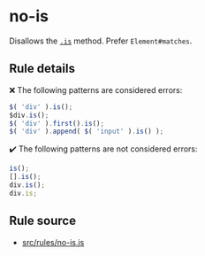 # no-is

Disallows the [`.is`](https://api.jquery.com/is/) method. Prefer `Element#matches`.

## Rule details

❌ The following patterns are considered errors:
```js
$( 'div' ).is();
$div.is();
$( 'div' ).first().is();
$( 'div' ).append( $( 'input' ).is() );
```

✔️ The following patterns are not considered errors:
```js
is();
[].is();
div.is();
div.is;
```
## Rule source

* [src/rules/no-is.js](/src/rules/no-is.js)
